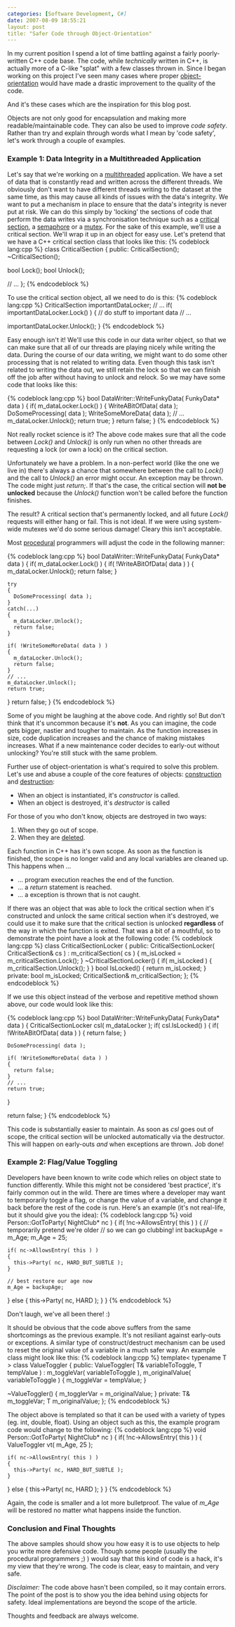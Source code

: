 ```yaml
---
categories: [Software Development, C#]
date: 2007-08-09 18:55:21
layout: post
title: "Safer Code through Object-Orientation"
---
```

In my current position I spend a lot of time battling against a fairly poorly-written C++ code base. The code, while <em>technically</em> written in C++, is actually more of a C-like "splat" with a few classes thrown in. Since I began working on this project I've seen many cases where proper <a href="http://en.wikipedia.org/wiki/Object-oriented_programming" title="Object-oriented programming">object-orientation</a> would have made a drastic improvement to the quality of the code.

And it's these cases which are the inspiration for this blog post.

<!--more-->

Objects are not only good for encapsulation and making more readable/maintainable code. They can also be used to improve <em>code safety</em>. Rather than try and explain through words what I mean by 'code safety', let's work through a couple of examples.

<h3>Example 1: Data Integrity in a Multithreaded Application</h3>
Let's say that we're working on a <a href="http://en.wikipedia.org/wiki/Thread_(computer_science)" title="Threading">multithreaded</a> application. We have a set of data that is constantly read and written across the different threads. We obviously don't want to have different threads writing to the dataset at the same time, as this may cause all kinds of issues with the data's integrity. We want to put a mechanism in place to ensure that the data's integrity is never put at risk. We can do this simply by 'locking' the sections of code that perform the data writes via a synchronisation technique such as a <a href="http://en.wikipedia.org/wiki/Critical_section" title="Critical section">critical section</a>, a <a href="http://en.wikipedia.org/wiki/Semaphore_(programming)" title="Semaphore">semaphore</a> or a <a href="http://en.wikipedia.org/wiki/Mutex" title="Mutex">mutex</a>. For the sake of this example, we'll use a critical section. We'll wrap it up in an object for easy use. Let's pretend that we have a C++ critical section class that looks like this:
{% codeblock lang:cpp %}
class CriticalSection
{
public:
  CriticalSection();
  ~CriticalSection();

  bool Lock();
  bool Unlock();

  // ...
};
{% endcodeblock %}


To use the critical section object, all we need to do is this:
{% codeblock lang:cpp %}
CriticalSection importantDataLocker;
// ...
if( importantDataLocker.Lock() )
{
  // do stuff to important data
  // ...

  importantDataLocker.Unlock();
}
{% endcodeblock %}


Easy enough isn't it! We'll use this code in our data writer object, so that we can make sure that all of our threads are playing nicely while writing the data. During the course of our data writing, we might want to do some other processing that is not related to writing data. Even though this task isn't related to writing the data out, we still retain the lock so that we can finish off the job after without having to unlock and relock. So we may have some code that looks like this:

{% codeblock lang:cpp %}
bool DataWriter::WriteFunkyData( FunkyData* data )
{
  if( m_dataLocker.Lock() )
  {
    WriteABitOfData( data );
    DoSomeProcessing( data );
    WriteSomeMoreData( data );
    // ...
    m_dataLocker.Unlock();
    return true;
  }
  return false;
}
{% endcodeblock %}


Not really rocket science is it? The above code makes sure that all the code between <em>Lock()</em> and <em>Unlock()</em> is only run when no other threads are requesting a lock (or own a lock) on the critical section.

Unfortunately we have a problem. In a non-perfect world (like the one we live in) there's always a chance that somewhere between the call to <em>Lock()</em> and the call to <em>Unlock()</em> an error might occur. An exception may be thrown. The code might just <em>return;</em>. If that's the case, the critical section will <strong>not be unlocked</strong> because the <em>Unlock()</em> function won't be called before the function finishes.

The result? A critical section that's permanently locked, and all future <em>Lock()</em> requests will either hang or fail. This is not ideal. If we were using system-wide mutexes we'd do some serious damage! Cleary this isn't acceptable.

Most <a href="http://en.wikipedia.org/wiki/Procedural_programming" title="Procedural programming">procedural</a> programmers will adjust the code in the following manner:

{% codeblock lang:cpp %}
bool DataWriter::WriteFunkyData( FunkyData* data )
{
  if( m_dataLocker.Lock() )
  {
    if( !WriteABitOfData( data ) )
    {
      m_dataLocker.Unlock();
      return false;
    }

    try
    {
      DoSomeProcessing( data );
    }
    catch(...)
    {
      m_dataLocker.Unlock();
      return false;
    }

    if( !WriteSomeMoreData( data ) )
    {
      m_dataLocker.Unlock();
      return false;
    }
    // ...
    m_dataLocker.Unlock();
    return true;
  }
  return false;
}
{% endcodeblock %}


Some of you might be laughing at the above code. And rightly so! But don't think that it's uncommon because it's <strong>not</strong>. As you can imagine, the code gets bigger, nastier and tougher to maintain. As the function increases in size, code duplication increases and the chance of making mistakes increases. What if a new maintenance coder decides to early-out without unlocking? You're still stuck with the same problem.

Further use of object-orientation is what's required to solve this problem. Let's use and abuse a couple of the core features of objects: <a href="http://en.wikipedia.org/wiki/Constructor_%28computer_science%29" title="Constructor">construction</a> and <a href="http://en.wikipedia.org/wiki/Destructor_%28computer_science%29" title="Destructor">destruction</a>:<ul><li>When an object is instantiated, it's <em>constructor</em> is called.</li><li>When an object is destroyed, it's <em>destructor</em> is called</li></ul>For those of you who don't know, objects are destroyed in two ways:<ol><li>When they go out of scope.</li><li>When they are <a href="http://en.wikipedia.org/wiki/Operator_delete" title="Operator delete">deleted</a>.</li></ol>
Each function in C++ has it's own scope. As soon as the function is finished, the scope is no longer valid and any local variables are cleaned up. This happens when ...<ul><li>... program execution reaches the end of the function.</li><li>... a <em>return</em> statement is reached.</li><li>... a exception is thrown that is not caught.</li></ul>
If there was an object that was able to lock the critical section when it's constructed and unlock the same critical section when it's destroyed, we could use it to make sure that the critical section is unlocked <strong>regardless</strong> of the way in which the function is exited. That was a bit of a mouthful, so to demonstrate the point have a look at the following code:
{% codeblock lang:cpp %}
class CriticalSectionLocker
{
public:
  CriticalSectionLocker( CriticalSection& cs )
  : m_criticalSection( cs )
  {
    m_isLocked = m_criticalSection.Lock();
  }
  ~CriticalSectionLocker()
  {
    if( m_isLocked )
    {
      m_criticalSection.Unlock();
    }
  }
  bool IsLocked()
  {
    return m_isLocked;
  }
private:
  bool m_isLocked;
  CriticalSection& m_criticalSection;
};
{% endcodeblock %}


If we use this object instead of the verbose and repetitive method shown above, our code would look like this:

{% codeblock lang:cpp %}
bool DataWriter::WriteFunkyData( FunkyData* data )
{
  CriticalSectionLocker csl( m_dataLocker );
  if( csl.IsLocked() )
  {
    if( !WriteABitOfData( data ) )
    {
      return false;
    }

    DoSomeProcessing( data );

    if( !WriteSomeMoreData( data ) )
    {
      return false;
    }
    // ...
    return true;
  }

  return false;
}
{% endcodeblock %}


This code is substantially easier to maintain. As soon as <em>csl</em> goes out of scope, the critical section will be unlocked automatically via the destructor. This will happen on early-outs <em>and</em> when exceptions are thrown. Job done!

<h3>Example 2: Flag/Value Toggling</h3>
Developers have been known to write code which relies on object state to function differently. While this might not be considered 'best practice', it's fairly common out in the wild. There are times where a developer may want to temporarily toggle a flag, or change the value of a variable, and change it back before the rest of the code is run. Here's an example (it's not real-life, but it should give you the idea):
{% codeblock lang:cpp %}
void Person::GotToParty( NightClub* nc )
{
  if( !nc->AllowsEntry( this ) )
  {
    // temporarily pretend we're older
    // so we can go clubbing!
    int backupAge = m_Age;
    m_Age = 25;

    if( nc->AllowsEntry( this ) )
    {
      this->Party( nc, HARD_BUT_SUBTLE );
    }

    // best restore our age now
    m_Age = backupAge;
  }
  else
  {
    this->Party( nc, HARD );
  }
}
{% endcodeblock %}


Don't laugh, we've all been there! :)

It should be obvious that the code above suffers from the same shortcomings as the previous example. It's not resiliant against early-outs or exceptions. A similar type of construct/destruct mechanism can be used to reset the original value of a variable in a much safer way. An example class might look like this:
{% codeblock lang:cpp %}
template< typename T >
class ValueToggler
{
public:
  ValueToggler( T& variableToToggle, T tempValue )
  : m_toggleVar( variableToToggle ),
    m_originalValue( variableToToggle )
  {
    m_toggleVar = tempValue;
  }

  ~ValueToggler()
  {
    m_togglerVar = m_originalValue;
  }
private:
  T& m_toggleVar;
  T m_originalValue;
};
{% endcodeblock %}


The object above is templated so that it can be used with a variety of types (eg. int, double, float). Using an object such as this, the example program code would change to the following:
{% codeblock lang:cpp %}
void Person::GotToParty( NightClub* nc )
{
  if( !nc->AllowsEntry( this ) )
  {
    ValueToggler<int> vt( m_Age, 25 );

    if( nc->AllowsEntry( this ) )
    {
      this->Party( nc, HARD_BUT_SUBTLE );
    }
  }
  else
  {
    this->Party( nc, HARD );
  }
}
{% endcodeblock %}


Again, the code is smaller and a lot more bulletproof. The value of <em>m_Age</em> will be restored no matter what happens inside the function.

<h3>Conclusion and Final Thoughts</h3>
The above samples should show you how easy it is to use objects to help you write more defensive code. Though some people (usually the procedural programmers ;) ) would say that this kind of code is a hack, it's my view that they're wrong. The code is clear, easy to maintain, and very safe.

<em>Disclaimer:</em> The code above hasn't been compiled, so it may contain errors. The point of the post is to show you the idea behind using objects for safety. Ideal implementations are beyond the scope of the article.

Thoughts and feedback are always welcome.
